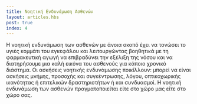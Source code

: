 ```yaml
---
title: Νοητική Ενδυνάμωση Ασθενών
layout: articles.hbs
post: true
index: 4
---
```


Η νοητική ενδυνάμωση των ασθενών με άνοια σκοπό έχει να τονώσει το υγιές κομμάτι του εγκεφάλου και
λειτουργώντας βοηθητικά
με τη φαρμακευτική αγωγή να επιβραδύνει την εξέλιξη της νόσου και να διατηρήσουμε μια καλή εικόνα του
ασθενούς
για κάποιο χρονικό διάστημα. Οι ασκήσεις νοητικής ενδυνάμωσης ποικίλλουν: μπορεί να είναι ασκήσεις
μνήμης, προσοχής
και συγκέντρωσης, λόγου, οπτικοχωρικής ικανότητας ή επιτελικών δραστηριοτήτων ή και συνδυασμοί. Η
νοητική ενδυνάμωση
των ασθενών πραγματοποιείται είτε στο χώρο μας είτε στο χώρο σας.